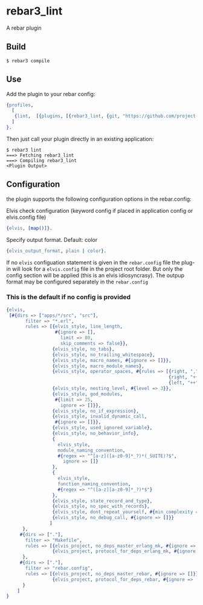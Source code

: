 rebar3_lint
=====

A rebar plugin

Build
-----

    $ rebar3 compile

Use
---

Add the plugin to your rebar config:

```erlang
{profiles,
  [
   {lint,  [{plugins, [{rebar3_lint, {git, "https://github.com/project-fifo/rebar3_lint.git", {tag, "0.1.2"}}}]}]}
  ]
}.
```

Then just call your plugin directly in an existing application:


    $ rebar3 lint
    ===> Fetching rebar3_lint
    ===> Compiling rebar3_lint
    <Plugin Output>

## Configuration ##

the plugin supports the following configuration options in the rebar.config:

Elvis check configuration (keyword config if placed in application config or
elvis.config file)

```erlang
{elvis, [map()]}.
```

Specify output format. Default: color

```erlang
{elvis_output_format, plain | color}.
```

If no `elvis` configuation statement is given in the `rebar.config` file the
plug-in will look for a `elvis.config` file in the project root folder. But
only the config section will be applied (this is an elvis idiosyncrasy). The
outpup format may be configured separately in the `rebar.config`

### This is the default if no config is provided ###
```erlang
{elvis,
 [#{dirs => ["apps/*/src", "src"],
       filter => "*.erl",
       rules => [{elvis_style, line_length,
                  #{ignore => [],
                    limit => 80,
                    skip_comments => false}},
                 {elvis_style, no_tabs},
                 {elvis_style, no_trailing_whitespace},
                 {elvis_style, macro_names, #{ignore => []}},
                 {elvis_style, macro_module_names},
                 {elvis_style, operator_spaces, #{rules => [{right, ","},
                                                            {right, "++"},
                                                            {left, "++"}]}},
                 {elvis_style, nesting_level, #{level => 3}},
                 {elvis_style, god_modules,
                  #{limit => 25,
                    ignore => []}},
                 {elvis_style, no_if_expression},
                 {elvis_style, invalid_dynamic_call,
                  #{ignore => []}},
                 {elvis_style, used_ignored_variable},
                 {elvis_style, no_behavior_info},
                 {
                   elvis_style,
                   module_naming_convention,
                   #{regex => "^[a-z]([a-z0-9]*_?)*(_SUITE)?$",
                     ignore => []}
                 },
                 {
                   elvis_style,
                   function_naming_convention,
                   #{regex => "^([a-z][a-z0-9]*_?)*$"}
                 },
                 {elvis_style, state_record_and_type},
                 {elvis_style, no_spec_with_records},
                 {elvis_style, dont_repeat_yourself, #{min_complexity => 10}},
                 {elvis_style, no_debug_call, #{ignore => []}}
                ]
      },
     #{dirs => ["."],
       filter => "Makefile",
       rules => [{elvis_project, no_deps_master_erlang_mk, #{ignore => []}},
                 {elvis_project, protocol_for_deps_erlang_mk, #{ignore => []}}]
      },
     #{dirs => ["."],
       filter => "rebar.config",
       rules => [{elvis_project, no_deps_master_rebar, #{ignore => []}},
                 {elvis_project, protocol_for_deps_rebar, #{ignore => []}}]
      }
    ]
}
```
